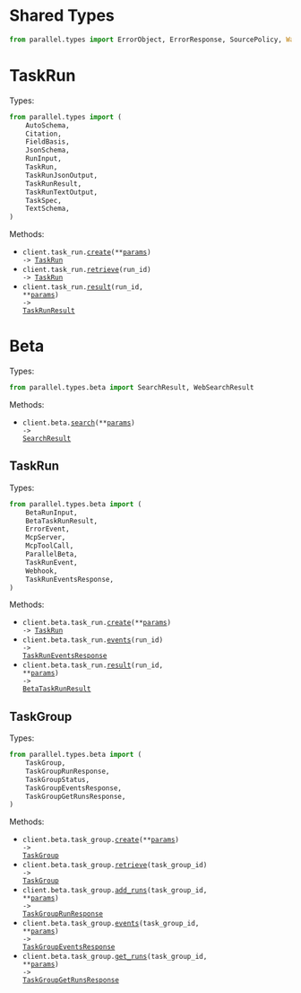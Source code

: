 # Shared Types

```python
from parallel.types import ErrorObject, ErrorResponse, SourcePolicy, Warning
```

# TaskRun

Types:

```python
from parallel.types import (
    AutoSchema,
    Citation,
    FieldBasis,
    JsonSchema,
    RunInput,
    TaskRun,
    TaskRunJsonOutput,
    TaskRunResult,
    TaskRunTextOutput,
    TaskSpec,
    TextSchema,
)
```

Methods:

- <code title="post /v1/tasks/runs">client.task_run.<a href="./src/parallel/resources/task_run.py">create</a>(\*\*<a href="src/parallel/types/task_run_create_params.py">params</a>) -> <a href="./src/parallel/types/task_run.py">TaskRun</a></code>
- <code title="get /v1/tasks/runs/{run_id}">client.task_run.<a href="./src/parallel/resources/task_run.py">retrieve</a>(run_id) -> <a href="./src/parallel/types/task_run.py">TaskRun</a></code>
- <code title="get /v1/tasks/runs/{run_id}/result">client.task_run.<a href="./src/parallel/resources/task_run.py">result</a>(run_id, \*\*<a href="src/parallel/types/task_run_result_params.py">params</a>) -> <a href="./src/parallel/types/task_run_result.py">TaskRunResult</a></code>

# Beta

Types:

```python
from parallel.types.beta import SearchResult, WebSearchResult
```

Methods:

- <code title="post /v1beta/search">client.beta.<a href="./src/parallel/resources/beta/beta.py">search</a>(\*\*<a href="src/parallel/types/beta/beta_search_params.py">params</a>) -> <a href="./src/parallel/types/beta/search_result.py">SearchResult</a></code>

## TaskRun

Types:

```python
from parallel.types.beta import (
    BetaRunInput,
    BetaTaskRunResult,
    ErrorEvent,
    McpServer,
    McpToolCall,
    ParallelBeta,
    TaskRunEvent,
    Webhook,
    TaskRunEventsResponse,
)
```

Methods:

- <code title="post /v1/tasks/runs?beta=true">client.beta.task_run.<a href="./src/parallel/resources/beta/task_run.py">create</a>(\*\*<a href="src/parallel/types/beta/task_run_create_params.py">params</a>) -> <a href="./src/parallel/types/task_run.py">TaskRun</a></code>
- <code title="get /v1beta/tasks/runs/{run_id}/events">client.beta.task_run.<a href="./src/parallel/resources/beta/task_run.py">events</a>(run_id) -> <a href="./src/parallel/types/beta/task_run_events_response.py">TaskRunEventsResponse</a></code>
- <code title="get /v1/tasks/runs/{run_id}/result?beta=true">client.beta.task_run.<a href="./src/parallel/resources/beta/task_run.py">result</a>(run_id, \*\*<a href="src/parallel/types/beta/task_run_result_params.py">params</a>) -> <a href="./src/parallel/types/beta/beta_task_run_result.py">BetaTaskRunResult</a></code>

## TaskGroup

Types:

```python
from parallel.types.beta import (
    TaskGroup,
    TaskGroupRunResponse,
    TaskGroupStatus,
    TaskGroupEventsResponse,
    TaskGroupGetRunsResponse,
)
```

Methods:

- <code title="post /v1beta/tasks/groups">client.beta.task_group.<a href="./src/parallel/resources/beta/task_group.py">create</a>(\*\*<a href="src/parallel/types/beta/task_group_create_params.py">params</a>) -> <a href="./src/parallel/types/beta/task_group.py">TaskGroup</a></code>
- <code title="get /v1beta/tasks/groups/{taskgroup_id}">client.beta.task_group.<a href="./src/parallel/resources/beta/task_group.py">retrieve</a>(task_group_id) -> <a href="./src/parallel/types/beta/task_group.py">TaskGroup</a></code>
- <code title="post /v1beta/tasks/groups/{taskgroup_id}/runs">client.beta.task_group.<a href="./src/parallel/resources/beta/task_group.py">add_runs</a>(task_group_id, \*\*<a href="src/parallel/types/beta/task_group_add_runs_params.py">params</a>) -> <a href="./src/parallel/types/beta/task_group_run_response.py">TaskGroupRunResponse</a></code>
- <code title="get /v1beta/tasks/groups/{taskgroup_id}/events">client.beta.task_group.<a href="./src/parallel/resources/beta/task_group.py">events</a>(task_group_id, \*\*<a href="src/parallel/types/beta/task_group_events_params.py">params</a>) -> <a href="./src/parallel/types/beta/task_group_events_response.py">TaskGroupEventsResponse</a></code>
- <code title="get /v1beta/tasks/groups/{taskgroup_id}/runs">client.beta.task_group.<a href="./src/parallel/resources/beta/task_group.py">get_runs</a>(task_group_id, \*\*<a href="src/parallel/types/beta/task_group_get_runs_params.py">params</a>) -> <a href="./src/parallel/types/beta/task_group_get_runs_response.py">TaskGroupGetRunsResponse</a></code>
